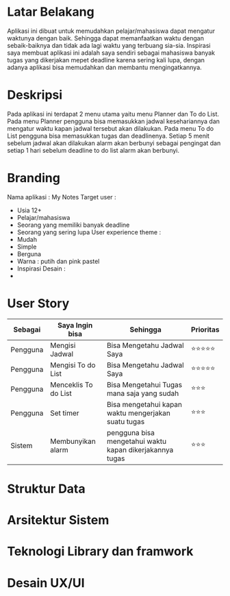 # Latar Belakang
Aplikasi ini dibuat untuk memudahkan pelajar/mahasiswa dapat mengatur waktunya dengan baik. Sehingga dapat memanfaatkan waktu dengan sebaik-baiknya dan tidak ada lagi waktu yang terbuang sia-sia. Inspirasi saya membuat aplikasi ini adalah saya sendiri sebagai mahasiswa banyak tugas yang dikerjakan mepet deadline karena sering kali lupa, dengan adanya aplikasi bisa memudahkan dan membantu mengingatkannya.
# Deskripsi
Pada aplikasi ini terdapat 2 menu utama yaitu menu Planner dan To do List. Pada menu Planner pengguna bisa memasukkan jadwal kesehariannya dan mengatur waktu kapan jadwal tersebut akan dilakukan. Pada menu To do List pengguna bisa memasukkan tugas dan deadlinenya. Setiap 5 menit sebelum jadwal akan dilakukan alarm akan berbunyi sebagai pengingat dan setiap 1 hari sebelum deadline to do list alarm akan berbunyi.
# Branding
Nama aplikasi : My Notes 
Target user : 
 - Usia 12+
 - Pelajar/mahasiswa 
 - Seorang yang memiliki banyak deadline
 - Seorang yang sering lupa
User experience theme :
 - Mudah
 - Simple
 - Berguna 
 - Warna : putih dan pink pastel
 - Inspirasi Desain :
 - 
# User Story
Sebagai | Saya Ingin bisa | Sehingga | Prioritas
---|---|---|---
Pengguna | Mengisi Jadwal | Bisa Mengetahu Jadwal Saya | ⭐⭐⭐⭐⭐
Pengguna | Mengisi To do List | Bisa Mengetahu Jadwal Saya | ⭐⭐⭐⭐⭐
Pengguna | Menceklis To do List | Bisa Mengetahui Tugas mana saja yang sudah | ⭐⭐⭐
Pengguna | Set timer | Bisa mengetahui kapan waktu mengerjakan suatu tugas | ⭐⭐⭐
Sistem | Membunyikan alarm | pengguna bisa mengetahui waktu kapan dikerjakannya tugas | ⭐⭐⭐ 
# Struktur Data 

# Arsitektur Sistem

# Teknologi Library dan framwork 

# Desain UX/UI

